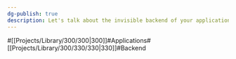 ```yaml
---
dg-publish: true
description: Let's talk about the invisible backend of your application. Let's process data, deliver it quickly, and think in terms of 100 million actions at any given time. The schema of the database, etc. We need to make the application faster and more reliable.
---
```

#[[Projects/Library/300/300\|300]]#Applications#[[Projects/Library/300/330/330\|330]]#Backend

